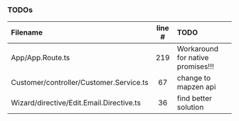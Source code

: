 ### TODOs
| Filename | line # | TODO
|:------|:------:|:------
| App/App.Route.ts | 219 | Workaround for native promises!!!
| Customer/controller/Customer.Service.ts | 67 | change to mapzen api
| Wizard/directive/Edit.Email.Directive.ts | 36 | find better solution